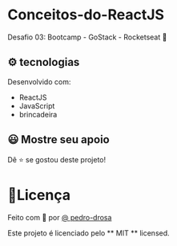 # Conceitos-do-ReactJS
Desafio 03: Bootcamp - GoStack - Rocketseat 🚀

## ⚙️ tecnologias

Desenvolvido com:

- ReactJS
- JavaScript
- brincadeira

## 😃 Mostre seu apoio

Dê ⭐️ se gostou deste projeto!

# 📝Licença

Feito com 🖤 por [@ pedro-drosa](https://github.com/pedro-drosa)

Este projeto é licenciado pelo ** MIT ** licensed.
